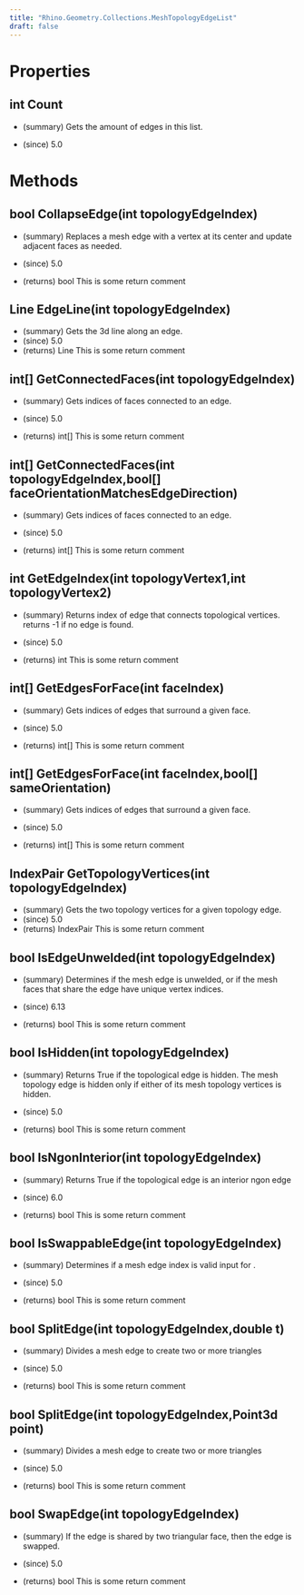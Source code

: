 ```yaml
---
title: "Rhino.Geometry.Collections.MeshTopologyEdgeList"
draft: false
---
```


# Properties
## int Count
- (summary) 
     Gets the amount of edges in this list.
     
- (since) 5.0
# Methods
## bool CollapseEdge(int topologyEdgeIndex)
- (summary) 
     Replaces a mesh edge with a vertex at its center and update adjacent faces as needed.
     
- (since) 5.0
- (returns) bool This is some return comment
## Line EdgeLine(int topologyEdgeIndex)
- (summary) Gets the 3d line along an edge.
- (since) 5.0
- (returns) Line This is some return comment
## int[] GetConnectedFaces(int topologyEdgeIndex)
- (summary) 
     Gets indices of faces connected to an edge.
     
- (since) 5.0
- (returns) int[] This is some return comment
## int[] GetConnectedFaces(int topologyEdgeIndex,bool[] faceOrientationMatchesEdgeDirection)
- (summary) 
     Gets indices of faces connected to an edge.
     
- (since) 5.0
- (returns) int[] This is some return comment
## int GetEdgeIndex(int topologyVertex1,int topologyVertex2)
- (summary) 
     Returns index of edge that connects topological vertices. 
     returns -1 if no edge is found.
     
- (since) 5.0
- (returns) int This is some return comment
## int[] GetEdgesForFace(int faceIndex)
- (summary) 
     Gets indices of edges that surround a given face.
     
- (since) 5.0
- (returns) int[] This is some return comment
## int[] GetEdgesForFace(int faceIndex,bool[] sameOrientation)
- (summary) 
     Gets indices of edges that surround a given face.
     
- (since) 5.0
- (returns) int[] This is some return comment
## IndexPair GetTopologyVertices(int topologyEdgeIndex)
- (summary) Gets the two topology vertices for a given topology edge.
- (since) 5.0
- (returns) IndexPair This is some return comment
## bool IsEdgeUnwelded(int topologyEdgeIndex)
- (summary) 
     Determines if the mesh edge is unwelded, or if the mesh faces that share the edge have unique vertex indices.
     
- (since) 6.13
- (returns) bool This is some return comment
## bool IsHidden(int topologyEdgeIndex)
- (summary) 
     Returns True if the topological edge is hidden. The mesh topology
     edge is hidden only if either of its mesh topology vertices is hidden.
     
- (since) 5.0
- (returns) bool This is some return comment
## bool IsNgonInterior(int topologyEdgeIndex)
- (summary) 
     Returns True if the topological edge is an interior ngon edge
     
- (since) 6.0
- (returns) bool This is some return comment
## bool IsSwappableEdge(int topologyEdgeIndex)
- (summary) 
     Determines if a mesh edge index is valid input for .
     
- (since) 5.0
- (returns) bool This is some return comment
## bool SplitEdge(int topologyEdgeIndex,double t)
- (summary) 
     Divides a mesh edge to create two or more triangles
     
- (since) 5.0
- (returns) bool This is some return comment
## bool SplitEdge(int topologyEdgeIndex,Point3d point)
- (summary) 
     Divides a mesh edge to create two or more triangles
     
- (since) 5.0
- (returns) bool This is some return comment
## bool SwapEdge(int topologyEdgeIndex)
- (summary) 
     If the edge is shared by two triangular face, then the edge is swapped.
     
- (since) 5.0
- (returns) bool This is some return comment

